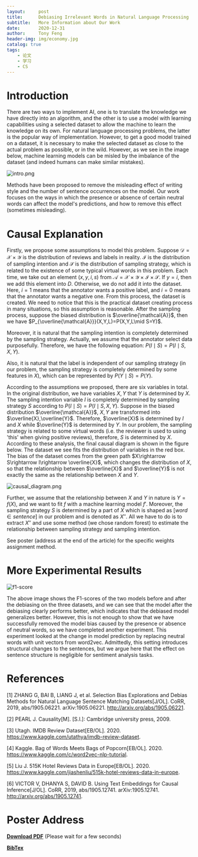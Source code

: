 ```yaml
---
layout:     post
title:      Debiasing Irrelevant Words in Natural Language Processing
subtitle:   More Information about Our Work
date:       2020-12-31
author:     Tony Feng
header-img: img/economy.jpg
catalog: true
tags:
    - 论文
    - 学习
    - CS
---
```


# Introduction

There are two ways to implement AI, one is to translate the knowledge we have directly into an algorithm, and the other is to use a model with learning capabilities using a selected dataset to allow the machine to learn the knowledge on its own. For natural language processing problems, the latter is the popular way of implementation. However, to get a good model trained on a dataset, it is necessary to make the selected dataset as close to the actual problem as possible, or in the wild. However, as we see in the image below, machine learning models can be misled by the imbalance of the dataset (and indeed humans can make similar mistakes).

![intro.png](https://p.sda1.dev/0/ee39265071af1821e6146f7d68e8c75b/intro.png)

Methods have been proposed to remove the misleading effect of writing style and the number of sentence occurrences on the model. Our work focuses on the ways in which the presence or absence of certain neutral words can affect the model's predictions, and how to remove this effect (sometimes misleading).

# Causal Explanation

Firstly, we propose some assumptions to model this problem. Suppose $\mathcal{D}=\mathcal{X}\times\mathcal{Y}$ is the distribution of reviews and labels in reality. $\mathcal{I}$ is the distribution of sampling intention and $\mathcal{S}$ is the distribution of sampling strategy, which is related to the existence of some typical virtual words in this problem. Each time, we take out an element $(x,y,i,s)$ from $\mathcal{A}=\mathcal{X}\times\mathcal{Y}\times\mathcal{I}\times\mathcal{S}$. If $y=i$, then we add this element into $D$. Otherwise, we do not add it into the dataset. Here, $i=1$ means that the annotator wants a positive label, and $i=0$ means that the annotator wants a negative one. From this process, the dataset is created. We need to notice that this is the practical dataset creating process in many situations, so this assumption is reasonable. After the sampling process, suppose the biased distribution is $\overline{\mathcal{A}}$, then we have $P_{\overline{\mathcal{A}}}(X,Y,L)=P(X,Y,L\mid S=Y)$.

Moreover, it is natural that the sampling intention is completely determined by the sampling strategy. Actually, we assume that the annotator select data purposefully. Therefore, we have the following equation: $P(I\mid S)=P(I\mid S,X,Y)$.

Also, it is natural that the label is independent of our sampling strategy (in our problem, the sampling strategy is completely determined by some features in $X$), which can be represented by $P(Y\mid S)=P(Y)$.

According to the assumptions we proposed, there are six variables in total. In the original distribution, we have variables $X,Y$ that $Y$ is determined by $X$. The sampling intention variable $I$ is completely determined by sampling strategy $S$ according to $P(I\mid S)=P(I\mid S,X,Y)$. Suppose in the biased distribution $\overline{\mathcal{A}}$, $X,Y$ are transformed into $\overline{X},\overline{Y}$. Therefore, $\overline{X}$ is determined by $I$ and $X$ while $\overline{Y}$ is determined by $Y$. In our problem, the sampling strategy is related to some virtual words (i.e. the reviewer is used to using 'this' when giving positive reviews), therefore, $S$ is determined by $X$. According to these analysis, the final causal diagram is shown in the figure below. The dataset we see fits the distribution of variables in the red box. The bias of the dataset comes from the green path $X\rightarrow S\rightarrow I\rightarrow \overline{X}$, which changes the distribution of $X$, so that the relationship between $\overline{X}$ and $\overline{Y}$ is not exactly the same as the relationship between $X$ and $Y$.

![causal_diagram.png](https://p.sda1.dev/0/b190358f52e83a85aabf05a320c1bbb1/causal_diagram.png)

Further, we assume that the relationship between $X$ and $Y$ in nature is $Y=f(X)$, and we want to fit $f$ with a machine learning model $f'$. Moreover, the sampling strategy $S$ is determined by a part of $X$ which is shaped as $[word\in sentence]$ in our problem and is denoted as $X''$. All we have to do is to extract $X''$ and use some method (we chose random forest) to estimate the relationship between sampling strategy and sampling intention.

See poster (address at the end of the article) for the specific weights assignment method.

# More Experimental Results

![f1-score](https://p.sda1.dev/0/e899fd370eb4ac2f95c08ffe722fda87/F1-score.png)

The above image shows the F1-scores of the two models before and after the debiasing on the three datasets, and we can see that the model after the debiasing clearly performs better, which indicates that the debiased model generalizes better. However, this is not enough to show that we have successfully removed the model bias caused by the presence or absence of neutral words, so we have completed another experiment. This experiment looked at the change in model prediction by replacing neutral words with unit vectors from word2vec. Admittedly, this setting introduces structural changes to the sentences, but we argue here that the effect on sentence structure is negligible for sentiment analysis tasks.

# References

[1] ZHANG G, BAI B, LIANG J, et al. Selection Bias Explorations and Debias Methods for Natural Language Sentence Matching Datasets[J/OL]. CoRR, 2019, abs/1905.06221. arXiv:1905.06221. http://arxiv.org/abs/1905.06221.

[2] PEARL J. Causality[M]. [S.l.]: Cambridge university press, 2009.

[3] Utagh. IMDB Review Dataset[EB/OL]. 2020. https://www.kaggle.com/utathya/imdb-review-dataset.

[4] Kaggle. Bag of Words Meets Bags of Popcorn[EB/OL]. 2020. https://www.kaggle.com/c/word2vec-nlp-tutorial.

[5] Liu J. 515K Hotel Reviews Data in Europe[EB/OL]. 2020. https://www.kaggle.com/jiashenliu/515k-hotel-reviews-data-in-europe.

[6] VICTOR V, DHANYA S, DAVID B. Using Text Embeddings for Causal Inference[J/OL]. CoRR, 2019, abs/1905.12741. arXiv:1905.12741. http://arxiv.org/abs/1905.12741.

# Poster Address

[**Download PDF**](https://fengtony686.github.io/essay/ai_project_poster.pdf) (Please wait for a few seconds)

[**BibTex**](https://fengtony686.github.io/essay/ai_project_poster.txt)
